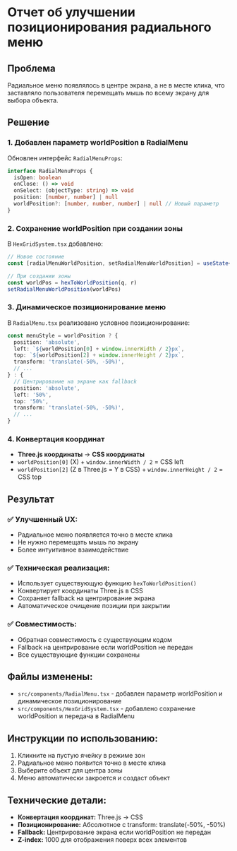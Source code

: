 # Отчет об улучшении позиционирования радиального меню

## Проблема
Радиальное меню появлялось в центре экрана, а не в месте клика, что заставляло пользователя перемещать мышь по всему экрану для выбора объекта.

## Решение

### 1. **Добавлен параметр worldPosition в RadialMenu**
Обновлен интерфейс `RadialMenuProps`:
```typescript
interface RadialMenuProps {
  isOpen: boolean
  onClose: () => void
  onSelect: (objectType: string) => void
  position: [number, number] | null
  worldPosition?: [number, number, number] | null // Новый параметр
}
```

### 2. **Сохранение worldPosition при создании зоны**
В `HexGridSystem.tsx` добавлено:
```typescript
// Новое состояние
const [radialMenuWorldPosition, setRadialMenuWorldPosition] = useState<[number, number, number] | null>(null)

// При создании зоны
const worldPos = hexToWorldPosition(q, r)
setRadialMenuWorldPosition(worldPos)
```

### 3. **Динамическое позиционирование меню**
В `RadialMenu.tsx` реализовано условное позиционирование:
```typescript
const menuStyle = worldPosition ? {
  position: 'absolute',
  left: `${worldPosition[0] + window.innerWidth / 2}px`,
  top: `${worldPosition[2] + window.innerHeight / 2}px`,
  transform: 'translate(-50%, -50%)',
  // ...
} : {
  // Центрирование на экране как fallback
  position: 'absolute',
  left: '50%',
  top: '50%',
  transform: 'translate(-50%, -50%)',
  // ...
}
```

### 4. **Конвертация координат**
- **Three.js координаты** → **CSS координаты**
- `worldPosition[0]` (X) + `window.innerWidth / 2` = CSS left
- `worldPosition[2]` (Z в Three.js = Y в CSS) + `window.innerHeight / 2` = CSS top

## Результат

### ✅ **Улучшенный UX:**
- Радиальное меню появляется точно в месте клика
- Не нужно перемещать мышь по экрану
- Более интуитивное взаимодействие

### ✅ **Техническая реализация:**
- Использует существующую функцию `hexToWorldPosition()`
- Конвертирует координаты Three.js в CSS
- Сохраняет fallback на центрирование экрана
- Автоматическое очищение позиции при закрытии

### ✅ **Совместимость:**
- Обратная совместимость с существующим кодом
- Fallback на центрирование если worldPosition не передан
- Все существующие функции сохранены

## Файлы изменены:
- `src/components/RadialMenu.tsx` - добавлен параметр worldPosition и динамическое позиционирование
- `src/components/HexGridSystem.tsx` - добавлено сохранение worldPosition и передача в RadialMenu

## Инструкции по использованию:
1. Кликните на пустую ячейку в режиме зон
2. Радиальное меню появится точно в месте клика
3. Выберите объект для центра зоны
4. Меню автоматически закроется и создаст объект

## Технические детали:
- **Конвертация координат:** Three.js → CSS
- **Позиционирование:** Абсолютное с transform: translate(-50%, -50%)
- **Fallback:** Центрирование экрана если worldPosition не передан
- **Z-index:** 1000 для отображения поверх всех элементов 